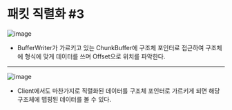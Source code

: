 # 패킷 직렬화 \#3
![image](https://user-images.githubusercontent.com/68372094/160073705-ea0a8639-a9a4-4b2d-b91d-eed0b2d03caf.png)
* BufferWriter가 가르키고 있는 ChunkBuffer에 구조체 포인터로 접근하여 구조체에 형식에 맞게 데이터를 쓰며 Offset으로 위치를 파악한다.
***
![image](https://user-images.githubusercontent.com/68372094/160065527-8de939d8-7874-4f5a-8e93-cbc1a402b7cb.png)
* Client에서도 마찬가지로 직렬화된 데이터를 구조체 포인터로 가르키게 되면 해당 구조체에 맵핑된 데이터를 볼 수 있다.
